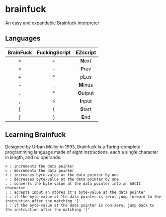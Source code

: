 # brainfuck

An easy and expandable Brainfuck interpreter

## Languages

|BrainFuck|FuckingScript|EZscript|
|:-------:|:-------------:|:------:|
|>|+|**N**ext|
|<|-|**P**rev|
|+|^|p**L**us|
|-|_|**M**inus|
|.|*|**O**utput|
|,|>|**I**nput|
|[|{|**S**tart|
|]|}|**E**nd|

## Learning Brainfuck

Designed by Urban Müller in 1993, Brainfuck is a Turing-complete programming language made of eight instructions, each a single character in length, and no operands:

    > : increments the data pointer
    < : decrements the data pointer
    + : increases byte-value at the data pointer by one
    - : decreases byte-value at the data pointer by one
    . : converts the byte-value at the data pointer into an ASCII character
    , : accepts input an stores it's byte-value at the data pointer
    [ : if the byte-value at the data pointer is zero, jump forward to the instruction after the matching ']'
    ] : if the byte-value at the data pointer is non-zero, jump back to the instruction after the matching '['